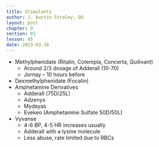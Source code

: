 ```yaml
---
title: Stimulants
author: J. Austin Straley, DO
layout: post
chapter: 9
section: 01
lesson: 45
date: 2023-03-30
---
```


- Methylphenidate (Ritalin, Cotempla, Concerta, Quilivant)
  - Around 2/3 dosage of Adderall (10-70)
  - Jornay – 10 hours before
- Dexmethylphenidate (Focalin)
- Amphetamine Derivatives
  - Adderall (75D/25L)
  - Adzenys
  - Mydayas
  - Evekeo (Amphetamine Sulfate 50D/50L)
- Vyvanse
  - 4-6 BP, 4-5 HR increases usually
  - Adderall with a lysine molecule
  - Less abuse, rate limited due to RBCs